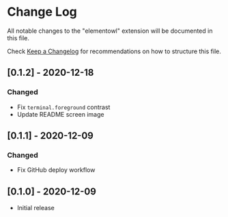 # Change Log

All notable changes to the "elementowl" extension will be documented in this file.

Check [Keep a Changelog](http://keepachangelog.com/) for recommendations on how to structure this file.

## [0.1.2] - 2020-12-18

### Changed

- Fix `terminal.foreground` contrast
- Update README screen image

## [0.1.1] - 2020-12-09

### Changed

- Fix GitHub deploy workflow

## [0.1.0] - 2020-12-09

- Initial release

